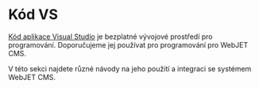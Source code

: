# Kód VS

[Kód aplikace Visual Studio](https://code.visualstudio.com/) je bezplatné vývojové prostředí pro programování. Doporučujeme jej používat pro programování pro WebJET CMS.

V této sekci najdete různé návody na jeho použití a integraci se systémem WebJET CMS.
